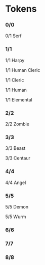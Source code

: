 # Tokens

### 0/0
0/1 Serf


### 1/1
1/1 Harpy

1/1 Human Cleric

1/1 Cleric

1/1 Human

1/1 Elemental

### 2/2
2/2 Zombie

### 3/3
3/3 Beast

3/3 Centaur

### 4/4
4/4 Angel

### 5/5
5/5 Demon

5/5 Wurm

### 6/6

### 7/7

### 8/8
